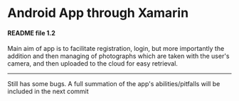 # Android App through Xamarin

#### README file 1.2

Main aim of app is to facilitate registration, login, but more importantly the addition and then managing of photographs which are taken with the user's camera, and then uploaded to the cloud for easy retrieval.

---

Still has some bugs.
A full summation of the app's abilities/pitfalls will be included in the next commit
